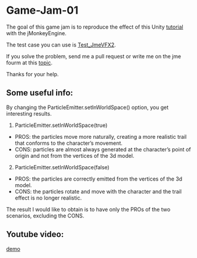 # Game-Jam-01

The goal of this game jam is to reproduce the effect of this Unity [tutorial](https://www.youtube.com/watch?v=ePbeaYuMNK4) with the jMonkeyEngine. 

The test case you can use is [Test_JmeVFX2](https://github.com/capdevon/Game-Jam-01/blob/main/src/main/java/mygame/Test_JmeVFX2.java). 

If you solve the problem, send me a pull request or write me on the jme fourm at this [topic](https://hub.jmonkeyengine.org/t/jmonkeyengine-vfx-game-jam-01/45221/20). 

Thanks for your help.

##  Some useful info:
By changing the ParticleEmitter.setInWorldSpace() option, you get interesting results.

1. ParticleEmitter.setInWorldSpace(true)
  - PROS: the particles move more naturally, creating a more realistic trail that conforms to the character’s movement.
  - CONS: particles are almost always generated at the character’s point of origin and not from the vertices of the 3d model.

2. ParticleEmitter.setInWorldSpace(false)
  - PROS: the particles are correctly emitted from the vertices of the 3d model.
  - CONS: the particles rotate and move with the character and the trail effect is no longer realistic.

The result I would like to obtain is to have only the PROs of the two scenarios, excluding the CONS.

## Youtube video:
[demo](https://www.youtube.com/watch?v=Y4CuL_qEowQ)
